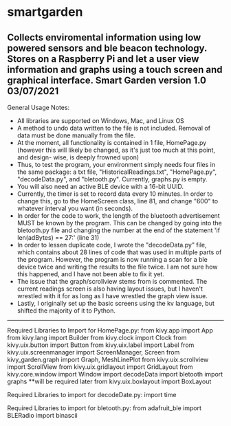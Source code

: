 # smartgarden
Collects enviromental information using low powered sensors and ble beacon technology. Stores on a Raspberry Pi and let a user view information and graphs using a touch screen and graphical interface.
Smart Garden version 1.0 03/07/2021
-----------------------------------------------------------------------------
General Usage Notes:
- All libraries are supported on Windows, Mac, and Linux OS
- A method to undo data written to the file is not included. Removal of data must be done manually from the file.
- At the moment, all functionality is contained in 1 file, HomePage.py (however this will likely be changed, as it's just too much at this point, and design-
  wise, is deeply frowned upon)
- Thus, to test the program, your environment simply needs four files in the same package: a txt file, "HistoricalReadings.txt", "HomePage.py", "decodeData.py", and "bletooth.py". Currently,
  graphs.py is empty.
- You will also need an active BLE device with a 16-bit UUID.
- Currently, the timer is set to record data every 10 minutes. In order to change this, go to the HomeScreen class, line 81, and change "600" to 
whatever interval you want (in seconds).
- In order for the code to work, the length of the bluetooth advertisement MUST be known by the program. This can be changed by going into the
bletooth.py file and changing the number at the end of the statement 'if len(adBytes) == 27:' (line 31)
- In order to lessen duplicate code, I wrote the "decodeData.py" file, which contains about 28 lines of code that was used in multiple parts of the program. However,
  the program is now running a scan for a ble device twice and writing the results to the file twice. I am not sure how this happened, and I have not been able to fix it yet.
- The issue that the graph/scrollview stems from is commented. The current readings screen is also having layout issues, but I haven't wrestled with it for as
long as I have wrestled the graph view issue.
- Lastly, I originally set up the basic screens using the kv language, but shifted the majority of it to Python.  
------------------------------------------------------------------------------
Required Libraries to Import for HomePage.py:
from kivy.app import App
from kivy.lang import Builder
from kivy.clock import Clock
from kivy.uix.button import Button
from kivy.uix.label import Label
from kivy.uix.screenmanager import ScreenManager, Screen
from kivy_garden.graph import Graph, MeshLinePlot
from kivy.uix.scrollview import ScrollView
from kivy.uix.gridlayout import GridLayout
from kivy.core.window import Window
import decodeData
import bletooth
import graphs **will be required later
from kivy.uix.boxlayout import BoxLayout

Required Libraries to import for decodeDate.py:
import time

Required Libraries to import for bletooth.py:
from adafruit_ble import BLERadio
import binascii